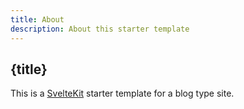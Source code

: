 ```yaml
---
title: About
description: About this starter template
---
```


## {title}

This is a [SvelteKit](https://kit.svelte.dev) starter template for a blog type site.
